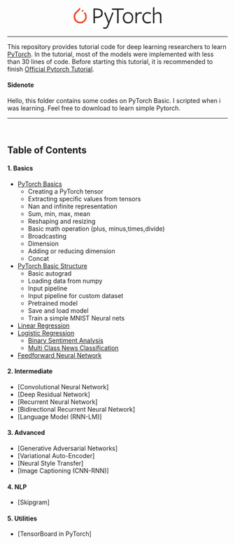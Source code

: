 <p align="center"><img width="40%" src="logo/Pytorch_logo.png" /></p>

--------------------------------------------------------------------------------

This repository provides tutorial code for deep learning researchers to learn [PyTorch](https://github.com/pytorch/pytorch). In the tutorial, most of the models were implemented with less than 30 lines of code. Before starting this tutorial, it is recommended to finish [Official Pytorch Tutorial](http://pytorch.org/tutorials/beginner/deep_learning_60min_blitz.html).

#### Sidenote
Hello, this folder contains some codes on PyTorch Basic. I scripted when i was learning. Feel free to download to learn simple Pytorch.

--------------------------------------------------------------------------------

<br/>

## Table of Contents

#### 1. Basics
* [PyTorch Basics](https://github.com/ymin-t/pytorch-tutorial-jupyter-notebooks/blob/main/tutorials/01-basic/pytorch_basic/PyTorch%20Basic.ipynb)
   * Creating a PyTorch tensor
   * Extracting specific values from tensors
   * Nan and infinite representation
   * Sum, min, max, mean
   * Reshaping and resizing
   * Basic math operation (plus, minus,times,divide)
   * Broadcasting
   * Dimension
   * Adding or reducing dimension
   * Concat
* [PyTorch Basic Structure](https://github.com/ymin-t/pytorch-tutorial-jupyter-notebooks/blob/main/tutorials/01-basic/pytorch_basic_structure/PyTorch%20Basic%20structure.ipynb)
   * Basic autograd
   * Loading data from numpy
   * Input pipeline
   * Input pipeline for custom dataset
   * Pretrained model
   * Save and load model
   * Train a simple MNIST Neural nets
* [Linear Regression](https://github.com/ymin-t/pytorch-tutorial-jupyter-notebooks/blob/main/tutorials/01-basic/pytorch_linear_regression/PyTorch%20Basic%20Linear%20regression.ipynb)
* [Logistic Regression](https://github.com/ymin-t/pytorch-tutorial-jupyter-notebooks/tree/main/tutorials/01-basic/pytorch_logistic_regression)
  * [Binary Sentiment Analysis](https://github.com/ymin-t/pytorch-tutorial-jupyter-notebooks/blob/main/tutorials/01-basic/pytorch_logistic_regression/Logistic%20regression-Binary%20sentiment%20analysis.ipynb)
  * [Multi Class News Classification](https://github.com/ymin-t/pytorch-tutorial-jupyter-notebooks/blob/main/tutorials/01-basic/pytorch_logistic_regression/Logistic%20Regression-Multi%20Class%20Classification.ipynb) 
* [Feedforward Neural Network](https://github.com/ymin-t/pytorch-tutorial-jupyter-notebooks/blob/main/tutorials/01-basic/pytorch_feedforward_neural_network/2layernn-backpropagation.ipynb)

#### 2. Intermediate
* [Convolutional Neural Network]
* [Deep Residual Network]
* [Recurrent Neural Network]
* [Bidirectional Recurrent Neural Network]
* [Language Model (RNN-LM)]

#### 3. Advanced
* [Generative Adversarial Networks]
* [Variational Auto-Encoder]
* [Neural Style Transfer]
* [Image Captioning (CNN-RNN)]

#### 4. NLP
* [Skipgram]


#### 5. Utilities
* [TensorBoard in PyTorch]



<br/>
